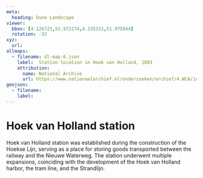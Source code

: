 ```yaml
---
meta:
  heading: Dune Landscape
viewer:
  bbox: [4.126723,51.972274,4.135322,51.975844]
  rotation: -32
xyz:
  url:
allmaps:
  - filename: dl-map-6.json
    label: 	Station location in Hoek van Holland, 1893
    attribution:
      name: National Archive
      url: https://www.nationaalarchief.nl/onderzoeken/archief/4.WCA/invnr/3289/file/NL-HaNA_4.WCA_3289?eadID=4.WCA&unitID=3289&query=Nieuwe%20waterweg
geojson:
  - filename: 
    label: 
---
```


# Hoek van Holland station

Hoek van Holland station was established during the construction of the Hoekse Lijn, serving as a place for storing goods transported between the railway and the Nieuwe Waterweg. The station underwent multiple expansions, coinciding with the development of the Hoek van Holland harbor, the tram line, and the Strandlijn.